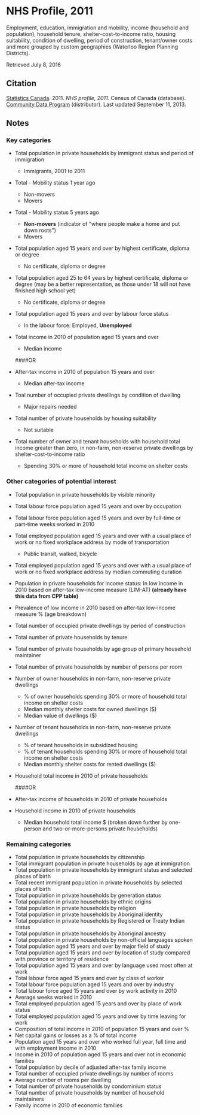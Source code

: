 # NHS Profile, 2011

Employment, education, immigration and mobility, income (household and population), household tenure, shelter-cost-to-income ratio, housing suitability, condition of dwelling, period of construction, tenant/owner costs and more grouped by custom geographies (Waterloo Region Planning Districts).

Retrieved July 8, 2016

## Citation

[Statistics Canada](http://www.statcan.gc.ca/). 2011.
*NHS profile, 2011.*
Census of Canada (database). 
[Community Data Program](http://communitydata.ca) (distributor).
Last updated September 11, 2013.

## Notes
### Key categories
* Total population in private households by immigrant status and period of immigration
    * Immigrants, 2001 to 2011
* Total - Mobility status 1 year ago
    * Non-movers
    * Movers
* Total - Mobility status 5 years ago
    * **Non-movers** (indicator of "where people make a home and put down roots")
    * Movers
* Total population aged 15 years and over by highest certificate, diploma or degree
    * No certificate, diploma or degree
* Total population aged 25 to 64 years by highest certificate, diploma or degree (may be a better representation, as those under 18 will not have finished high school yet)
    * No certificate, diploma or degree
* Total population aged 15 years and over by labour force status
    * In the labour force: Employed, **Unemployed**
* Total income in 2010 of population aged 15 years and over
    * Median income

    ####OR

* After-tax income in 2010 of population 15 years and over
    * Median after-tax income 
* Toal number of occupied private dwellings by condition of dwelling
    * Major repairs needed
* Total number of private households by housing suitability
    * Not suitable
* Total number of owner and tenant households with household total income greater than zero, in non-farm, non-reserve private dwellings by shelter-cost-to-income ratio
    * Spending 30% or more of household total income on shelter costs

### Other categories of potential interest
* Total population in private households by visible minority
* Total labour force population aged 15 years and over by occupation
* Total labour force population aged 15 years and over by full-time or part-time weeks worked in 2010
* Total employed population aged 15 years and over with a usual place of work or no fixed workplace address by mode of transportation
    * Public transit, walked, bicycle
* Total employed population aged 15 years and over with a usual place of work or no fixed workplace address by median commuting duration
* Population in private households for income status: In low income in 2010 based on after-tax low-income measure (LIM-AT) **(already have this data from CPP table)**
* Prevalence of low income in 2010 based on after-tax low-income measure % (age breakdown)
* Total number of occupied private dwellings by period of construction
* Total number of private households by tenure
* Total number of private households by age group of primary household maintainer
* Total number of private households by number of persons per room
* Number of owner households in non-farm, non-reserve private dwellings
    * % of owner households spending 30% or more of household total income on shelter costs
    * Median monthly shelter costs for owned dwellings ($)
    * Median value of dwellings ($)
* Number of tenant households in non-farm, non-reserve private dwellings
    * % of tenant households in subsidized housing
    * % of tenant households spending 30% or more of household total income on shelter costs
    * Median monthly shelter costs for rented dwellings ($)
* Household total income in 2010 of private households

    ####OR

* After-tax income of households in 2010 of private households
* Household income in 2010 of private households
    * Median household total income $ (broken down further by one-person and two-or-more-persons private households)

### Remaining  categories
* Total population in private households by citizenship
* Total immigrant population in private households by age at immigration
* Total population in private households by immigrant status and selected places of birth
* Total recent immigrant population in private households by selected places of birth
* Total population in private households by generation status
* Total population in private households by ethnic origins
* Total population in private households by religion
* Total population in private households by Aboriginal identity
* Total population in private households by Registered or Treaty Indian status
* Total population in private households by Aboriginal ancestry
* Total population in private households by non-official languages spoken
* Total population aged 15 years and over by major field of study
* Total population aged 15 years and over by location of study compared with province or territory of residence
* Total population aged 15 years and over by language used most often at work
*  Total labour force aged 15 years and over by class of worker
*  Total labour force population aged 15 years and over by industry
*  Total labour force aged 15 years and over by work activity in 2010
*  Average weeks worked in 2010
*  Total employed population aged 15 years and over by place of work status
*  Total employed population aged 15 years and over by time leaving for work
*  Composition of total income in 2010 of population 15 years and over %
*  Net capital gains or losses as a % of total income
*  Population aged 15 years and over who worked full year, full time and with employment income in 2010
*  Income in 2010 of population aged 15 years and over not in economic families
*  Total population by decile of adjusted after-tax family income
*  Total number of occupied private dwellings by number of rooms
*  Average number of rooms per dwelling
*  Total number of private households by condominium status
*  Total number of private households by number of household maintainers
*  Family income in 2010 of economic families